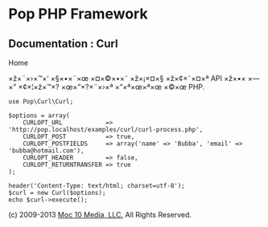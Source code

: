 Pop PHP Framework
=================

Documentation : Curl
--------------------

Home

×ž×¨×›×™×‘ ×§×•×¨×œ ×¤×©×•×˜ ×ž×¡×¤×§ ×ž×¢×˜×¤×ª API ×ž×•× ×—×”
×¢×¦×ž×™×? ×œ×”×?×¨×›×ª ×”×ª×œ×ª×œ ×©×œ PHP.

    use Pop\Curl\Curl;

    $options = array(
        CURLOPT_URL            => 'http://pop.localhost/examples/curl/curl-process.php',
        CURLOPT_POST           => true,
        CURLOPT_POSTFIELDS     => array('name' => 'Bubba', 'email' => 'bubba@hotmail.com'),
        CURLOPT_HEADER         => false,
        CURLOPT_RETURNTRANSFER => true
    );

    header('Content-Type: text/html; charset=utf-8');
    $curl = new Curl($options);
    echo $curl->execute();

\(c) 2009-2013 [Moc 10 Media, LLC.](http://www.moc10media.com) All
Rights Reserved.
